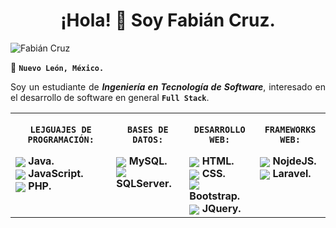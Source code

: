 <div align= "center">
<h1>¡Hola! 👋 Soy Fabián Cruz.</h1>
</div>

![Fabián Cruz](http://fabiancruz.x10.mx/static/readme-perfil/banner.png)

📍 <code><strong>Nuevo León, México.</strong></code>

<div align= "justify">
Soy un estudiante de <strong><i>Ingeniería en Tecnología de Software</i></strong>, interesado en el desarrollo de software en general <code><strong>Full Stack</strong></code>.
<br>
</div>

<div  align=center>
<table >
<tr>
<td  valign="top">
<p align=center><code><strong>LEJGUAJES DE PROGRAMACIÓN:</strong></code></p>
<div>
<img src="http://fabiancruz.x10.mx/static/readme-perfil/icons/java.png" style="vertical-align: middle;"><strong> Java.</strong>
</div>
<div>
<img src="http://fabiancruz.x10.mx/static/readme-perfil/icons/JS.png" style="vertical-align: middle;"><strong> JavaScript.</strong>
</div>
<div>
<img src="http://fabiancruz.x10.mx/static/readme-perfil/icons/PHP.png" style="vertical-align: middle;"><strong> PHP.</strong>
</div>
</td>

<td valign="top">
<p align=center><code><strong>BASES DE DATOS:</strong></code></p>
<div>
<img src="http://fabiancruz.x10.mx/static/readme-perfil/icons/mysql.png" style="vertical-align: middle;"><strong> MySQL.</strong>
</div>
<div>
<img src="http://fabiancruz.x10.mx/static/readme-perfil/icons/sqlserver.png" style="vertical-align: middle;"><strong> SQLServer.</strong>
</div>
</td>
<td valign="top">
<p align=center><code><strong>DESARROLLO WEB:</strong></code></p>
<div>
<img src="http://fabiancruz.x10.mx/static/readme-perfil/icons/java.png" style="vertical-align: middle;"><strong> HTML.</strong>
</div>
<div>
<img src="http://fabiancruz.x10.mx/static/readme-perfil/icons/css.png" style="vertical-align: middle;"><strong> CSS.</strong>
</div>
<div>
<img src="http://fabiancruz.x10.mx/static/readme-perfil/icons/bootstrap.png" style="vertical-align: middle;"><strong> Bootstrap.</strong>
</div>
<div>
<img src="http://fabiancruz.x10.mx/static/readme-perfil/icons/jquery.png" style="vertical-align: middle;"><strong> JQuery.</strong>
</div>
</td>

<td valign="top">
<p align=center><code><strong>FRAMEWORKS WEB:</strong></code></p>
<div>
<img src="http://fabiancruz.x10.mx/static/readme-perfil/icons/nodejs.png" style="vertical-align: middle;"><strong> NojdeJS.</strong>
</div>
<div>
<img src="http://fabiancruz.x10.mx/static/readme-perfil/icons/laravel.png" style="vertical-align: middle;"><strong> Laravel.</strong>
</div>
</td>

</tr>
</table>
</div>

<!-- ![Vistas del perfil](https://gpvc.arturio.dev/fabiancruz-0) -->

<!--
**FabianCruz-0/FabianCruz-0** is a ✨ _special_ ✨ repository because its `README.md` (this file) appears on your GitHub profile.

Here are some ideas to get you started:

- 🔭 I’m currently working on ...
- 🌱 I’m currently learning ...
- 👯 I’m looking to collaborate on ...
- 🤔 I’m looking for help with ...
- 💬 Ask me about ...
- 📫 How to reach me: ...
- 😄 Pronouns: ...
- ⚡ Fun fact: ...
--!>
